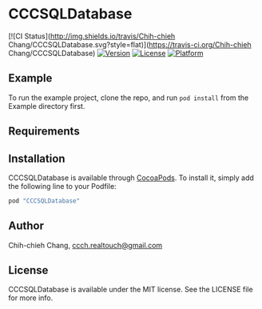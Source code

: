 # CCCSQLDatabase

[![CI Status](http://img.shields.io/travis/Chih-chieh Chang/CCCSQLDatabase.svg?style=flat)](https://travis-ci.org/Chih-chieh Chang/CCCSQLDatabase)
[![Version](https://img.shields.io/cocoapods/v/CCCSQLDatabase.svg?style=flat)](http://cocoapods.org/pods/CCCSQLDatabase)
[![License](https://img.shields.io/cocoapods/l/CCCSQLDatabase.svg?style=flat)](http://cocoapods.org/pods/CCCSQLDatabase)
[![Platform](https://img.shields.io/cocoapods/p/CCCSQLDatabase.svg?style=flat)](http://cocoapods.org/pods/CCCSQLDatabase)

## Example

To run the example project, clone the repo, and run `pod install` from the Example directory first.

## Requirements

## Installation

CCCSQLDatabase is available through [CocoaPods](http://cocoapods.org). To install
it, simply add the following line to your Podfile:

```ruby
pod "CCCSQLDatabase"
```

## Author

Chih-chieh Chang, ccch.realtouch@gmail.com

## License

CCCSQLDatabase is available under the MIT license. See the LICENSE file for more info.
